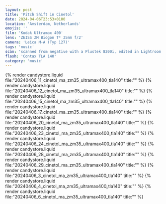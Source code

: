 ```yaml
---
layout: post
title: 'Pitch Shift in Cinetol'
date: 2024-04-06T23:53+0100
location: 'Amsterdam, Netherlands'
emojis: ''
film: 'Kodak Ultramax 400'
lens: 'ZEISS ZM Biogon T* 35mm f/2'
camera: 'Leica M-A (Typ 127)'
tags: 'music'
scan: 'scanned from negative with a Plustek 8200i, edited in Lightroom'
flash: 'Contax TLA 140'
category: 'music'
---
```


{% render candystore.liquid file:"20240406_11_cinetol_ma_zm35_ultramax400_tla140" title:"" %}
{% render candystore.liquid file:"20240406_12_cinetol_ma_zm35_ultramax400_tla140" title:"" %}
{% render candystore.liquid file:"20240406_15_cinetol_ma_zm35_ultramax400_tla140" title:"" %}
{% render candystore.liquid file:"20240406_17_cinetol_ma_zm35_ultramax400_tla140" title:"" %}
{% render candystore.liquid file:"20240406_20_cinetol_ma_zm35_ultramax400_tla140" title:"" %}
{% render candystore.liquid file:"20240406_23_cinetol_ma_zm35_ultramax400_tla140" title:"" %}
{% render candystore.liquid file:"20240406_24_cinetol_ma_zm35_ultramax400_tla140" title:"" %}
{% render candystore.liquid file:"20240406_28_cinetol_ma_zm35_ultramax400_tla140" title:"" %}
{% render candystore.liquid file:"20240406_29_cinetol_ma_zm35_ultramax400_tla140" title:"" %}
{% render candystore.liquid file:"20240406_3_cinetol_ma_zm35_ultramax400_tla140" title:"" %}
{% render candystore.liquid file:"20240406_4_cinetol_ma_zm35_ultramax400_tla140" title:"" %}
{% render candystore.liquid file:"20240406_6_cinetol_ma_zm35_ultramax400_tla140" title:"" %}
